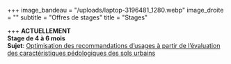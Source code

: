 +++
image_bandeau = "/uploads/laptop-3196481_1280.webp"
image_droite = ""
subtitle = "Offres de stages"
title = "Stages"

+++
**ACTUELLEMENT  
Stage de 4 à 6 mois  
Sujet**: [Optimisation des recommandations d’usages à partir de l’évaluation des caractéristiques pédologiques des sols urbains](https://drive.kepos.fr/index.php/s/DrddPEy9Sdr9asj)